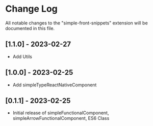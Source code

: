 # Change Log

All notable changes to the "simple-front-snippets" extension will be documented in this file.

## [1.1.0] - 2023-02-27

- Add Utils

## [1.0.0] - 2023-02-25

- Add simpleTypeReactNativeComponent

## [0.1.1] - 2023-02-25

- Initial release of simpleFunctionalComponent, simpleArrowFunctionalComponent, ES6 Class
